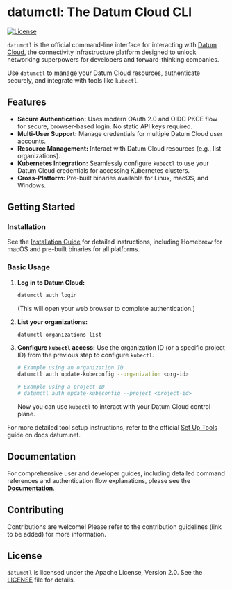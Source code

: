 # datumctl: The Datum Cloud CLI

[![License](https://img.shields.io/badge/License-Apache_2.0-blue.svg)](https://opensource.org/licenses/Apache-2.0)

`datumctl` is the official command-line interface for interacting with [Datum Cloud](https://www.datum.net), the connectivity infrastructure platform designed to unlock networking superpowers for developers and forward-thinking companies.

Use `datumctl` to manage your Datum Cloud resources, authenticate securely, and integrate with tools like `kubectl`.

## Features

*   **Secure Authentication:** Uses modern OAuth 2.0 and OIDC PKCE flow for secure, browser-based login. No static API keys required.
*   **Multi-User Support:** Manage credentials for multiple Datum Cloud user accounts.
*   **Resource Management:** Interact with Datum Cloud resources (e.g., list organizations).
*   **Kubernetes Integration:** Seamlessly configure `kubectl` to use your Datum Cloud credentials for accessing Kubernetes clusters.
*   **Cross-Platform:** Pre-built binaries available for Linux, macOS, and Windows.

## Getting Started

### Installation

See the [Installation Guide](./docs/user/installation.md) for detailed instructions, including Homebrew for macOS and pre-built binaries for all platforms.

### Basic Usage

1.  **Log in to Datum Cloud:**
    ```bash
    datumctl auth login
    ```
    (This will open your web browser to complete authentication.)

2.  **List your organizations:**
    ```bash
    datumctl organizations list
    ```

3.  **Configure `kubectl` access:**
    Use the organization ID (or a specific project ID) from the previous step
    to configure `kubectl`.
    ```bash
    # Example using an organization ID
    datumctl auth update-kubeconfig --organization <org-id>

    # Example using a project ID
    # datumctl auth update-kubeconfig --project <project-id>
    ```
    Now you can use `kubectl` to interact with your Datum Cloud control plane.

For more detailed tool setup instructions, refer to the official
[Set Up Tools](https://docs.datum.net/docs/tasks/tools/) guide on docs.datum.net.

## Documentation

For comprehensive user and developer guides, including detailed command references and authentication flow explanations, please see the [**Documentation**](./docs/README.md).

## Contributing

Contributions are welcome! Please refer to the contribution guidelines (link to be added) for more information.

## License

`datumctl` is licensed under the Apache License, Version 2.0. See the [LICENSE](./LICENSE) file for details.
